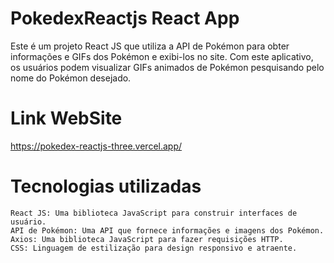 # PokedexReactjs React App

Este é um projeto React JS que utiliza a API de Pokémon para obter informações e GIFs dos Pokémon e exibi-los no site. Com este aplicativo, os usuários podem visualizar GIFs animados de Pokémon pesquisando pelo nome do Pokémon desejado.

# Link WebSite

https://pokedex-reactjs-three.vercel.app/

# Tecnologias utilizadas

    React JS: Uma biblioteca JavaScript para construir interfaces de usuário.
    API de Pokémon: Uma API que fornece informações e imagens dos Pokémon.
    Axios: Uma biblioteca JavaScript para fazer requisições HTTP.
    CSS: Linguagem de estilização para design responsivo e atraente.
